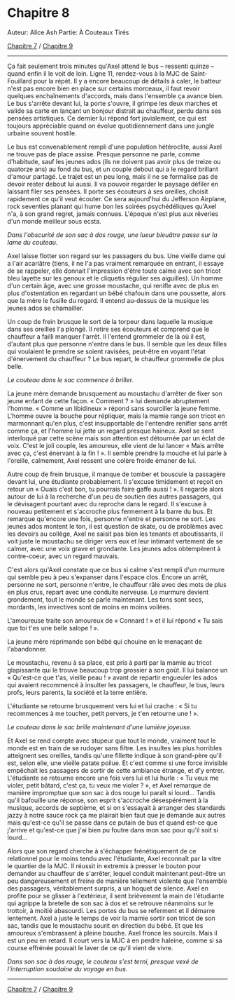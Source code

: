 # Chapitre 8

Auteur: Alice Ash
Partie: À Couteaux Tirés

[Chapitre 7](Chapitre%207%20c74011709fa24a26a9020318d9531db0.md) / [Chapitre 9](Chapitre%209%20b2ceb8113274484ba0d4a9ba246a7556.md) 

---

Ça fait seulement trois minutes qu'Axel attend le bus – ressenti quinze – quand enfin il le voit de loin. Ligne 11, rendez-vous à la MJC de Saint-Fouillard pour la répèt. Il y a encore beaucoup de détails à caler, le batteur n'est pas encore bien en place sur certains morceaux, il faut revoir quelques enchaînements d'accords, mais dans l'ensemble ça avance bien. Le bus s'arrête devant lui, la porte s'ouvre, il grimpe les deux marches et valide sa carte en lançant un bonjour distrait au chauffeur, perdu dans ses pensées artistiques. Ce dernier lui répond fort jovialement, ce qui est toujours appréciable quand on évolue quotidiennement dans une jungle urbaine souvent hostile.

Le bus est convenablement rempli d'une population hétéroclite, aussi Axel ne trouve pas de place assise. Presque personne ne parle, comme d'habitude, sauf les jeunes ados (ils ne doivent pas avoir plus de treize ou quatorze ans) au fond du bus, et un couple debout qui a le regard brillant d'amour partagé. Le trajet est un peu long, mais il ne se formalise pas de devoir rester debout lui aussi. Il va pouvoir regarder le paysage défiler en laissant filer ses pensées. Il porte ses écouteurs à ses oreilles, choisit rapidement ce qu'il veut écouter. Ce sera aujourd'hui du Jefferson Airplane, rock seventies planant qui hume bon les soirées psychédéliques qu'Axel n'a, à son grand regret, jamais connues. L'époque n'est plus aux rêveries d'un monde meilleur sous ecsta.

*Dans l'obscurité de son sac à dos rouge, une lueur bleuâtre passe sur la lame du couteau.*

Axel laisse flotter son regard sur les passagers du bus. Une vieille dame qui a l'air acariâtre (tiens, il ne l'a pas vraiment remarquée en entrant, il essaye de se rappeler, elle donnait l'impression d'être toute calme avec son tricot bleu layette sur les genoux et le cliquetis régulier ses aiguilles). Un homme d'un certain âge, avec une grosse moustache, qui renifle avec de plus en plus d'ostentation en regardant un bébé chafouin dans une poussette, alors que la mère le fusille du regard. Il entend au-dessus de la musique les jeunes ados se chamailler.

Un coup de frein brusque le sort de la torpeur dans laquelle la musique dans ses oreilles l'a plongé. Il retire ses écouteurs et comprend que le chauffeur a failli manquer l'arrêt. Il l'entend grommeler de là où il est, d'autant plus que personne n'entre dans le bus. Il semble que les deux filles qui voulaient le prendre se soient ravisées, peut-être en voyant l'état d'énervement du chauffeur ? Le bus repart, le chauffeur grommelle de plus belle.

*Le couteau dans le sac commence à briller.*

La jeune mère demande brusquement au moustachu d'arrêter de fixer son jeune enfant de cette façon. « Comment ? » lui demande abruptement l'homme. « Comme un libidineux » répond sans sourciller la jeune femme. L'homme ouvre la bouche pour répliquer, mais la mamie range son tricot en marmonnant qu'en plus, c'est insupportable de l'entendre renifler sans arrêt comme ça, et l'homme lui jette un regard presque haineux. Axel se sent interloqué par cette scène mais son attention est détournée par un éclat de voix. C'est le joli couple, les amoureux, elle vient de lui lancer « Mais arrête avec ça, c'est énervant à la fin ! ». Il semble prendre la mouche et lui parle à l'oreille, calmement, Axel ressent une colère froide émaner de lui.

Autre coup de frein brusque, il manque de tomber et bouscule la passagère devant lui, une étudiante probablement. Il s'excuse timidement et reçoit en retour un « Ouais c'est bon, tu pourrais faire gaffe aussi ! ». Il regarde alors autour de lui à la recherche d'un peu de soutien des autres passagers, qui le dévisagent pourtant avec du reproche dans le regard. Il s'excuse à nouveau petitement et s'accroche plus fermement à la barre du bus. Et remarque qu'encore une fois, personne n'entre et personne ne sort. Les jeunes ados montent le ton, il est question de skate, ou de problèmes avec les devoirs au collège, Axel ne saisit pas bien les tenants et aboutissants, il voit juste le moustachu se diriger vers eux et leur intimant vertement de se calmer, avec une voix grave et grondante. Les jeunes ados obtempèrent à contre-coeur, avec un regard mauvais.

C'est alors qu'Axel constate que ce bus si calme s'est rempli d'un murmure qui semble peu à peu s'expanser dans l'espace clos. Encore un arrêt, personne ne sort, personne n'entre, le chauffeur râle avec des mots de plus en plus crus, repart avec une conduite nerveuse. Le murmure devient grondement, tout le monde se parle maintenant. Les tons sont secs, mordants, les invectives sont de moins en moins voilées.

L'amoureuse traite son amoureux de « Connard ! » et il lui répond « Tu sais que toi t'es une belle salope ! ».

La jeune mère réprimande son bébé qui chouine en le menaçant de l'abandonner.

Le moustachu, revenu à sa place, est pris à parti par la mamie au tricot glapissante qui le trouve beaucoup trop grossier à son goût. Il lui balance un « Qu'est-ce que t'as, vieille peau ! » avant de repartir engueuler les ados qui avaient recommencé à insulter les passagers, le chauffeur, le bus, leurs profs, leurs parents, la société et la terre entière.

L'étudiante se retourne brusquement vers lui et lui crache : « Si tu recommences à me toucher, petit pervers, je t'en retourne une ! ».

*Le couteau dans le sac brille maintenant d'une lumière joyeuse.*

Et Axel se rend compte avec stupeur que tout le monde, vraiment tout le monde est en train de se rudoyer sans filtre. Les insultes les plus horribles atteignent ses oreilles, tandis qu'une fillette indique à son grand-père qu'il est, selon elle, une vieille patate poilue. Et c'est comme si une force invisible empêchait les passagers de sortir de cette ambiance étrange, et d'y entrer. L'étudiante se retourne encore une fois vers lui et lui hurle : « Tu veux me violer, petit bâtard, c'est ça, tu veux me violer ? », et Axel remarque de manière impromptue que son sac à dos rouge lui paraît si lourd... Tandis qu'il bafouille une réponse, son esprit s'accroche désespérément à la musique, accords de septième, et si on s'essayait à arranger des standards jazzy à notre sauce rock ça me plairait bien faut que je demande aux autres mais qu'est-ce qu'il se passe dans ce putain de bus et quand est-ce que j'arrive et qu'est-ce que j'ai bien pu foutre dans mon sac pour qu'il soit si lourd...

Alors que son regard cherche à s'échapper frénétiquement de ce relationnel pour le moins tendu avec l'étudiante, Axel reconnaît par la vitre le quartier de la MJC. Il réussit in extremis à presser le bouton pour demander au chauffeur de s'arrêter, lequel conduit maintenant peut-être un peu dangereusement et freine de manière tellement violente que l'ensemble des passagers, véritablement surpris, a un hoquet de silence. Axel en profite pour se glisser à l'extérieur, il sent brièvement la main de l'étudiante qui agrippe la bretelle de son sac à dos et se retrouve néanmoins sur le trottoir, à moitié abasourdi. Les portes du bus se referment et il démarre lentement. Axel a juste le temps de voir la mamie sortir son tricot de son sac, tandis que le moustachu sourit en direction du bébé. Et que les amoureux s'embrassent à pleine bouche. Axel fronce les sourcils. Mais il est un peu en retard. Il court vers la MJC à en perdre haleine, comme si sa course effrénée pouvait le laver de ce qu'il vient de vivre.

*Dans son sac à dos rouge, le couteau s'est terni, presque vexé de l'interruption soudaine du voyage en bus.*

---

[Chapitre 7](Chapitre%207%20c74011709fa24a26a9020318d9531db0.md) / [Chapitre 9](Chapitre%209%20b2ceb8113274484ba0d4a9ba246a7556.md)